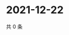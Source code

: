 # 2021-12-22

共 0 条

<!-- BEGIN WEIBO -->
<!-- 最后更新时间 Wed Dec 22 2021 21:20:52 GMT+0800 (China Standard Time) -->

<!-- END WEIBO -->
